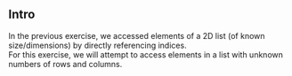 ## Intro
In the previous exercise, we accessed elements of a 2D list (of known size/dimensions) by directly referencing indices.  
For this exercise, we will attempt to access elements in a list with unknown numbers of rows and columns.


